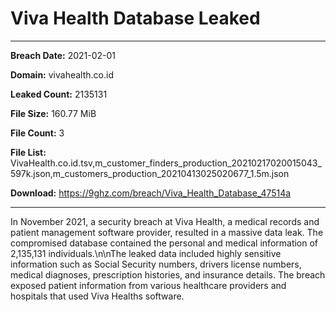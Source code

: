 # Viva Health Database Leaked

------------
**Breach Date:** 2021-02-01

**Domain:** vivahealth.co.id

**Leaked Count:** 2135131

**File Size:** 160.77 MiB

**File Count:** 3

**File List:** VivaHealth.co.id.tsv,m_customer_finders_production_20210217020015043_597k.json,m_customers_production_20210413025020677_1.5m.json

**Download:** https://9ghz.com/breach/Viva_Health_Database_47514a

------------
In November 2021, a security breach at Viva Health, a medical records and patient management software provider, resulted in a massive data leak. The compromised database contained the personal and medical information of 2,135,131 individuals.\n\nThe leaked data included highly sensitive information such as Social Security numbers, drivers license numbers, medical diagnoses, prescription histories, and insurance details. The breach exposed patient information from various healthcare providers and hospitals that used Viva Healths software.
